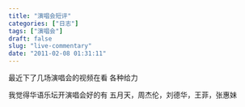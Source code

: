 ```yaml
---
title: "演唱会短评"
categories: ["日志"]
tags: ["演唱会"]
draft: false
slug: "live-commentary"
date: "2011-02-08 01:31:11"
---
```


最近下了几场演唱会的视频在看
各种给力

我觉得华语乐坛开演唱会好的有
五月天，周杰伦，刘德华，王菲，张惠妹

